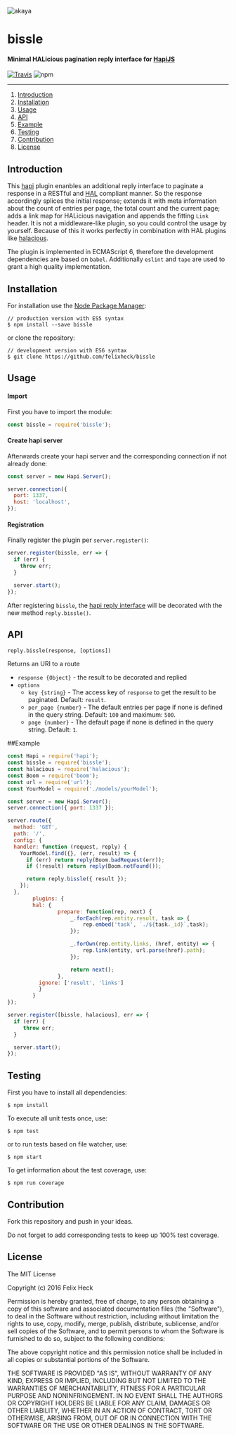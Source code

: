 ![akaya](https://raw.githubusercontent.com/felixheck/bissle/master/logo.png)

# bissle
#### Minimal HALicious pagination reply interface for [HapiJS](https://github.com/hapijs/hapi)

[![Travis](https://img.shields.io/travis/felixheck/bissle.svg?maxAge=2592000)](https://travis-ci.org/felixheck/bissle/builds/) ![npm](https://img.shields.io/npm/dt/doila.svg?maxAge=2592000)

---

1. [Introduction](#introduction)
2. [Installation](#installation)
3. [Usage](#usage)
4. [API](#api)
5. [Example](#example)
6. [Testing](#testing)
7. [Contribution](#contribution)
8. [License](#license)

## Introduction

This [hapi](https://github.com/hapijs/hapi) plugin enanbles an additional reply interface to paginate a response in a RESTful and [HAL](https://tools.ietf.org/html/draft-kelly-json-hal-06) compliant manner. So the response accordingly splices the initial response; extends it with meta information about the count of entries per page, the total count and the current page; adds a link map for HALicious navigation and appends the fitting `Link` header. It is not a middleware-like plugin, so you could control the usage by yourself. Because of this it works perfectly in combination with HAL plugins like [halacious](https://github.com/bleupen/halacious).

The plugin is implemented in ECMAScript 6, therefore the development dependencies are based on `babel`. Additionally `eslint` and `tape` are used to grant a high quality implementation.

## Installation
For installation use the [Node Package Manager](https://github.com/npm/npm):
```
// production version with ES5 syntax
$ npm install --save bissle
```

or clone the repository:
```
// development version with ES6 syntax
$ git clone https://github.com/felixheck/bissle
```

## Usage
#### Import
First you have to import the module:
``` js
const bissle = require('bissle');
```

#### Create hapi server
Afterwards create your hapi server and the corresponding connection if not already done:
``` js
const server = new Hapi.Server();

server.connection({
  port: 1337,
  host: 'localhost',
});
```

#### Registration
Finally register the plugin per `server.register()`:
``` js
server.register(bissle, err => {
  if (err) {
    throw err;
  }

  server.start();
});
```

After registering `bissle`, the [hapi reply interface](hapijs.com/api#reply-interface) will be decorated with the new method `reply.bissle()`.

## API
`reply.bissle(response, [options])`

Returns an URI to a route
- `response {Object}` - the result to be decorated and replied
- `options`
  - `key {string}` - The access key of `response` to get the result to be paginated. Default: `result`.
  - `per_page {number}` - The default entries per page if none is defined in the query string. Default: `100` and maximum: `500`.
  - `page {number}` - The default page if none is defined in the query string. Default: `1`.

##Example

```js
const Hapi = require('hapi');
const bissle = require('bissle');
const halacious = require('halacious');
const Boom = require('boom');
const url = require('url');
const YourModel = require('./models/yourModel');

const server = new Hapi.Server();
server.connection({ port: 1337 });

server.route({
  method: 'GET',
  path: '/',
  config: {
  handler: function (request, reply) {
    YourModel.find({}, (err, result) => {
      if (err) return reply(Boom.badRequest(err));
      if (!result) return reply(Boom.notFound());

      return reply.bissle({ result });
    });
  },
		plugins: {
	    hal: {
				prepare: function(rep, next) {
					_.forEach(rep.entity.result, task => {
						rep.embed('task', `./${task._id}`,task);
					});

					_.forOwn(rep.entity.links, (href, entity) => {
						rep.link(entity, url.parse(href).path);
					});

					return next();
				},
	      ignore: ['result', 'links']
		  }
		}
});

server.register([bissle, halacious], err => {
  if (err) {
     throw err;
  }

  server.start();
});
```

## Testing
First you have to install all dependencies:
```
$ npm install
```

To execute all unit tests once, use:
```
$ npm test
```

or to run tests based on file watcher, use:
```
$ npm start
```

To get information about the test coverage, use:
```
$ npm run coverage
```

## Contribution
Fork this repository and push in your ideas.

Do not forget to add corresponding tests to keep up 100% test coverage.

## License
The MIT License

Copyright (c) 2016 Felix Heck

Permission is hereby granted, free of charge, to any person obtaining a copy
of this software and associated documentation files (the "Software"), to deal
in the Software without restriction, including without limitation the rights
to use, copy, modify, merge, publish, distribute, sublicense, and/or sell
copies of the Software, and to permit persons to whom the Software is
furnished to do so, subject to the following conditions:

The above copyright notice and this permission notice shall be included in
all copies or substantial portions of the Software.

THE SOFTWARE IS PROVIDED "AS IS", WITHOUT WARRANTY OF ANY KIND, EXPRESS OR
IMPLIED, INCLUDING BUT NOT LIMITED TO THE WARRANTIES OF MERCHANTABILITY,
FITNESS FOR A PARTICULAR PURPOSE AND NONINFRINGEMENT. IN NO EVENT SHALL THE
AUTHORS OR COPYRIGHT HOLDERS BE LIABLE FOR ANY CLAIM, DAMAGES OR OTHER
LIABILITY, WHETHER IN AN ACTION OF CONTRACT, TORT OR OTHERWISE, ARISING FROM,
OUT OF OR IN CONNECTION WITH THE SOFTWARE OR THE USE OR OTHER DEALINGS IN
THE SOFTWARE.
